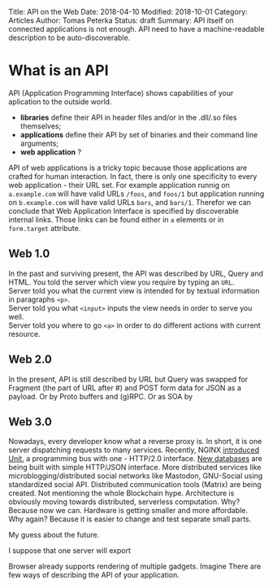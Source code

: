 Title: API on the Web
Date: 2018-04-10
Modified: 2018-10-01
Category: Articles
Author: Tomas Peterka
Status: draft
Summary: API itself on connected applications is not enough. API need to have a machine-readable description to be auto-discoverable.

# What is an API
API (Application Programming Interface) shows capabilities of your aplication to the outside world.  

-  **libraries** define their API in header files and/or in the .dll/.so files themselves;  
-  **applications** define their API by set of binaries and their command line arguments;
-  **web application** ?

API of web applications is a tricky topic because those applications are crafted for human interaction.
In fact, there is only one specificity to every web application - their URL set. For example application
runnig on `a.example.com` will have valid URLs `/foos`, and `foos/1` but application running on `b.example.com`
will have valid URLs `bars`, and `bars/1`. Therefor we can conclude that Web Application Interface is specified
by discoverable internal links. Those links can be found either in `a` elements or in `form.target` attribute.


## Web 1.0 
In the past and surviving present, the API was described by URL, Query and HTML. 
You told the server which view you require by typing an `URL`.  
Server told you what the current view is intended for by textual information in paragraphs `<p>`.  
Server told you what `<input>` inputs the view needs in order to serve you well.  
Server told you where to go `<a>` in order to do different actions with current resource.  

## Web 2.0
In the present, API is still described by URL but Query was swapped for Fragment (the part of URL after #)
and POST form data for JSON as a payload. Or by Proto buffers and (g)RPC. Or as SOA by 

## Web 3.0
Nowadays, every developer know what a reverse proxy is. In short, it is one server dispatching requests to many services.
Recently, NGINX [introduced Unit](https://www.nginx.com/blog/nginx-unit-1-0-released/), a programming bus with
one - HTTP/2.0 interface. [New databases](http://couchdb.apache.org/) are being built with simple HTTP/JSON interface.
More distributed services like microblogging/distributed social networks like Mastodon, GNU-Social using standardized social API.
Distributed communication tools (Matrix) are being created. Not mentioning the whole Blockchain hype. Architecture is obviously
moving towards distributed, serverless computation. Why? Because now we can. Hardware is getting smaller and more
affordable. Why again? Because it is easier to change and test separate small parts.

My guess about the future.

I suppose that one server will export 

Browser already supports rendering of multiple gadgets. Imagine 
There are few ways of describing the API of your application.